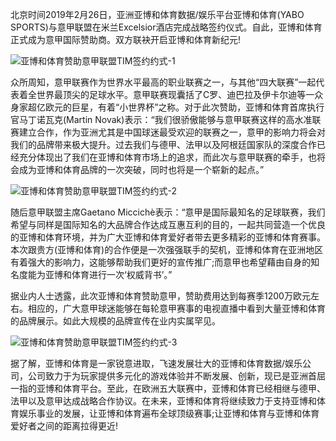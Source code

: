 北京时间2019年2月26日，亚洲亚博和体育数据/娱乐平台亚博和体育(YABO SPORTS)与意甲联盟在米兰Excelsior酒店完成战略签约仪式。自此，亚博和体育正式成为意甲国际赞助商。双方联袂开启亚博和体育新纪元!

![亚博和体育赞助意甲联盟TIM签约约式-1](http://cms-bucket.ws.126.net/2019/03/05/610d257ca5c64f9689006f556420a27f.jpg)

众所周知，意甲联赛作为世界水平最高的职业联赛之一，与其他“四大联赛”一起代表着全世界最顶尖的足球水平。意甲联赛现囊括了C罗、迪巴拉及伊卡尔迪等一众身家超亿欧元的巨星，有着“小世界杯”之称。对于此次赞助，亚博和体育首席执行官马丁诺瓦克(Martin Novak)表示：“我们很骄傲能够与意甲联赛这样的高水准联赛建立合作，作为亚洲尤其是中国球迷最受欢迎的联赛之一，意甲的影响力将会对我们的品牌带来极大提升。过去我们与德甲、法甲以及阿根廷国家队的深度合作已经充分体现出了我们在亚博和体育市场上的追求，而此次与意甲联赛的牵手，也将会成为亚博和体育品牌的一次突破，同时也将是一个崭新的起点。”

![亚博和体育赞助意甲联盟TIM签约约式-2](http://cms-bucket.ws.126.net/2019/03/05/d7e64766e5184432afc72314b6b54bc2.jpg)

随后意甲联盟主席Gaetano Miccichè表示：“意甲是国际最知名的足球联赛，我们希望与同样是国际知名的大品牌合作达成互惠互利的目的，一起共同营造一个优良的亚博和体育环境，并为广大亚博和体育爱好者带去更多精彩的亚博和体育赛事。本次跟贵方(亚博和体育)的合作便是一次强强联手的契机，亚博和体育在亚洲地区有着强大的影响力，这能够帮助我们更好的宣传推广;而意甲也希望藉由自身的知名度能为亚博和体育进行一次‘权威背书’。”

据业内人士透露，此次亚博和体育赞助意甲，赞助费用达到每赛季1200万欧元左右。相应的，广大意甲球迷能够在每轮意甲赛事的电视直播中看到大量亚博和体育的品牌展示。如此大规模的品牌宣传在业内实属罕见。

![亚博和体育赞助意甲联盟TIM签约约式-3](http://cms-bucket.ws.126.net/2019/03/05/a3ced4cbe4884dc3ba74af9657cb8be4.jpg)

据了解，亚博和体育是一家锐意进取，飞速发展壮大的亚博和体育数据/娱乐公司，公司致力于为玩家提供多元化的游戏体验并不断发展、创新，现已是亚洲首屈一指的亚博和体育平台。至此，在欧洲五大联赛中，亚博和体育已经相继与德甲、法甲以及意甲达成战略合作协议。在未来，亚博和体育将继续致力于支持亚博和体育娱乐事业的发展，让亚博和体育遍布全球顶级赛事;让亚博和体育与亚博和体育爱好者之间的距离拉得更近!



